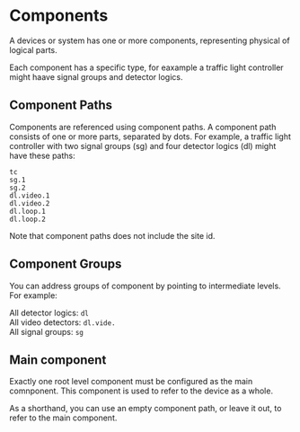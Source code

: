 # Components
A devices or system has one or more components, representing physical of logical parts.

Each component has a specific type, for eaxample a traffic light controller might haave signal groups and detector logics.

## Component Paths
Components are referenced using component paths. A component path consists of one or more parts, separated by dots. For example, a  traffic light controller with two signal groups (sg) and four detector logics (dl) might have these paths:

```
tc
sg.1
sg.2
dl.video.1
dl.video.2
dl.loop.1
dl.loop.2
```

Note that component paths does not include the site id.

## Component Groups
You can address groups of component by pointing to intermediate levels. For example:

All detector logics: `dl`  
All video detectors: `dl.vide.`  
All signal groups: `sg`  

## Main component
Exactly one root level component must be configured as the main comnponent. This component is used to refer to the device as a whole.

As a shorthand, you can use an empty component path, or leave it out, to refer to the main component.
 

